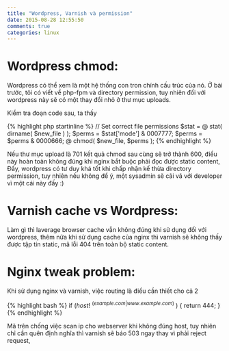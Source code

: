 ```yaml
---
title: "Wordpress, Varnish và permission"
date: 2015-08-28 12:55:50
comments: true
categories: linux
---
```

# Wordpress chmod:

Wordpress có thể xem là một hệ thống con tron chính cấu trúc của nó. Ở
bài trước, tôi có viết về php-fpm và directory permission, tuy nhiên đối
với wordpress này sẽ có một thay đổi nhỏ ở thư mục uploads.

Kiểm tra đoạn code sau, ta thấy

{% highlight php startinline %}
// Set correct file permissions
$stat = @ stat( dirname( $new_file ) );
$perms = $stat['mode'] & 0007777;
$perms = $perms & 0000666;
@ chmod( $new_file, $perms );
{% endhighlight %}

Nếu thư mục upload là 701 kết quả chmod sau cùng sẽ trở thành 600, điểu
này hoàn toàn không đúng khi nginx bắt buộc phải đọc được static
content,
Đấy, wordpress có tư duy khá tốt khi chấp nhận kế thừa directory
permission, tuy nhiên nếu không để ý, một sysadmin sẽ cãi vã với
developer vì một cái này đấy :)

# Varnish cache vs Wordpress:

Làm gì thì laverage browser cache vẫn không đúng khi sử dụng đối với
wordpress, thêm nữa khi sử dụng cache của nginx thì varnish sẽ không
thấy được tập tin static, mã lỗi 404 trên toàn bộ static content.

# Nginx tweak problem:

Khi sử dụng nginx và varnish, việc routing là điểu cần thiết cho cả 2

{% highlight bash %}
if ($host !~ ^(example.com|www.example.com)$ ) {
          return 444;
}
{% endhighlight %}

Mã trên chống việc scan ip cho webserver khi không đúng host, tuy nhiên
chỉ cần quên định nghĩa thì varnish sẽ báo 503 ngay thay vì phải reject
request,
